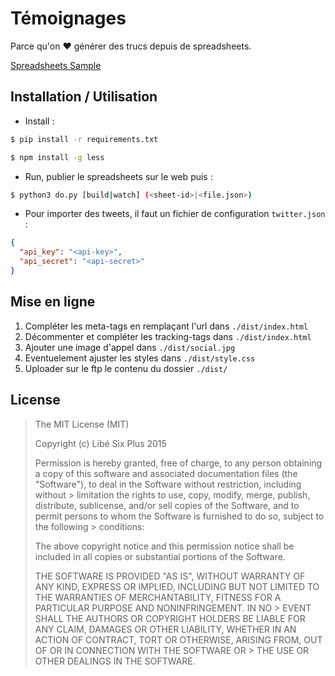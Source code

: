 # Témoignages

Parce qu'on :heart: générer des trucs depuis de spreadsheets.

[Spreadsheets Sample](https://docs.google.com/spreadsheets/d/1piiY7GduSTwi7qt70wgVQc7KS3d5vfxUNYPkU97f8Zc/edit?usp=sharing)

## Installation / Utilisation

- Install :

```bash
$ pip install -r requirements.txt
```
```bash
$ npm install -g less
```

- Run, publier le spreadsheets sur le web puis :

```bash
$ python3 do.py [build|watch] (<sheet-id>|<file.json>)
```

- Pour importer des tweets, il faut un fichier de configuration `twitter.json` :

```json
{
  "api_key": "<api-key>",
  "api_secret": "<api-secret>"
}
```

## Mise en ligne
1. Compléter les meta-tags en remplaçant l'url dans `./dist/index.html`
2. Décommenter et compléter les tracking-tags dans `./dist/index.html`
3. Ajouter une image d'appel dans `./dist/social.jpg`
4. Eventuelement ajuster les styles dans `./dist/style.css`
5. Uploader sur le ftp le contenu du dossier `./dist/`


## License

> The MIT License (MIT)
>
> Copyright (c) Libé Six Plus 2015
>
> Permission is hereby granted, free of charge, to any person obtaining a copy of this software and associated documentation files (the "Software"), to deal in the Software without restriction, including without > limitation the rights to use, copy, modify, merge, publish, distribute, sublicense, and/or sell copies of the Software, and to permit persons to whom the Software is furnished to do so, subject to the following > conditions:
>
> The above copyright notice and this permission notice shall be included in all copies or substantial portions of the Software.
>
> THE SOFTWARE IS PROVIDED "AS IS", WITHOUT WARRANTY OF ANY KIND, EXPRESS OR IMPLIED, INCLUDING BUT NOT LIMITED TO THE WARRANTIES OF MERCHANTABILITY, FITNESS FOR A PARTICULAR PURPOSE AND NONINFRINGEMENT. IN NO > EVENT SHALL THE AUTHORS OR COPYRIGHT HOLDERS BE LIABLE FOR ANY CLAIM, DAMAGES OR OTHER LIABILITY, WHETHER IN AN ACTION OF CONTRACT, TORT OR OTHERWISE, ARISING FROM, OUT OF OR IN CONNECTION WITH THE SOFTWARE OR > THE USE OR OTHER DEALINGS IN THE SOFTWARE.
